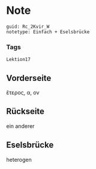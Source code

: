 # Note
```
guid: Rc_2Kvir_W
notetype: Einfach + Eselsbrücke
```

### Tags
```
Lektion17
```

## Vorderseite
ἕτερος, α, ον

## Rückseite
ein anderer

## Eselsbrücke
heterogen
